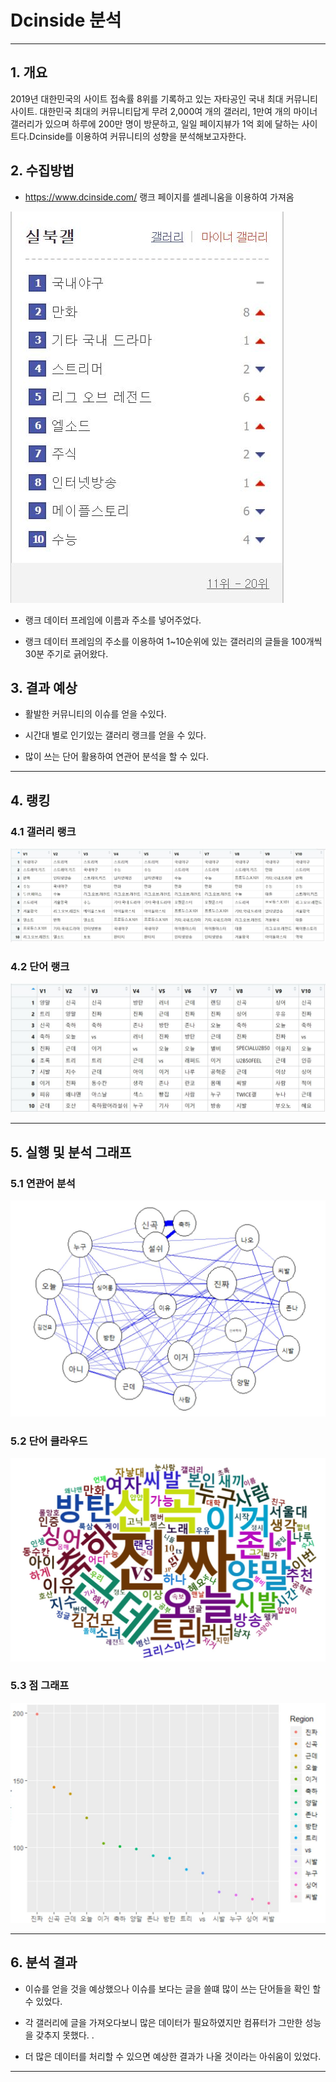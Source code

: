 # Dcinside 분석
****
<h2> 1. 개요 </h2>
2019년 대한민국의 사이트 접속률 8위를 기록하고 있는 자타공인 국내 최대 커뮤니티 사이트.
대한민국 최대의 커뮤니티답게 무려 2,000여 개의 갤러리, 1만여 개의 마이너 갤러리가 있으며 하루에 200만 명이 방문하고, 일일 페이지뷰가 1억 회에 달하는 사이트다.Dcinside를 이용하여 커뮤니티의 성향을 분석해보고자한다.


<h2> 2. 수집방법 </h2>

* https://www.dcinside.com/ 랭크 페이지를 셀레니움을 이용하여 가져옴

![Alt text](/img/rank_hp.JPG)

* 랭크 데이터 프레임에 이름과 주소를 넣어주었다.

* 랭크 데이터 프레임의 주소를 이용하여 1~10순위에 있는 갤러리의 글들을 100개씩 30분 주기로 긁어왔다.

<h2> 3. 결과 예상 </h2>

* 활발한 커뮤니티의 이슈를 얻을 수있다.

* 시간대 별로 인기있는 갤러리 랭크를 얻을 수 있다.

* 많이 쓰는 단어 활용하여 연관어 분석을 할 수 있다.

 ****
 
 <h2> 4. 랭킹 </h2>
 
 <h3> 4.1 갤러리 랭크 </h3>
 
 ![Alt text](/img/rank.JPG)
 
 <h3> 4.2 단어 랭크 </h3>
 
 ![Alt text](/img/rank2.JPG)

 ****
 
<h2> 5. 실행 및 분석 그래프 </h2>

 <h3> 5.1 연관어 분석 </h3>
 
 ![Alt text](/img/network.JPG)
 
  <h3> 5.2 단어 클라우드 </h3>
 
 ![Alt text](/img/wordcloud.JPG)
 
  <h3> 5.3 점 그래프 </h3>
 
 ![Alt text](/img/plot.JPG)
 
 
 ****
 
 <h2> 6. 분석 결과 </h2>
 
* 이슈를 얻을 것을 예상했으나 이슈를 보다는 글을 쓸떄 많이 쓰는 단어들을 확인 할 수 있었다. 

* 각 갤러리에 글을 가져오다보니 많은 데이터가 필요하였지만 컴퓨터가 그만한 성능을 갖추지 못했다.
.
* 더 많은 데이터를 처리할 수 있으면 예상한 결과가 나올 것이라는 아쉬움이 있었다.

****
